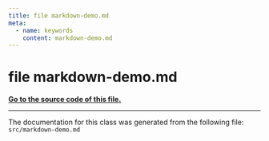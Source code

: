 ```yaml
---
title: file markdown-demo.md
meta:
  - name: keywords
    content: markdown-demo.md
---
```


# file markdown-demo.md

**[Go to the source code of this file.](markdown-demo_8md_source.md)**


----------------------------------------
The documentation for this class was generated from the following file: `src/markdown-demo.md`
